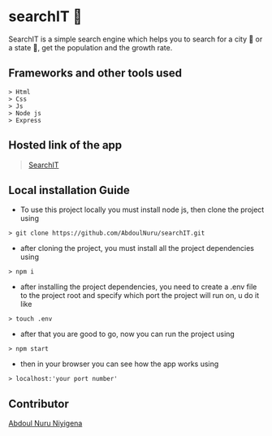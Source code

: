 # searchIT :mag_right:

SearchIT is a simple search engine which helps you to search for a city :city_sunrise: or a state :european_castle:, get the population and the growth rate.

## Frameworks and other tools used
```
> Html
> Css
> Js
> Node js
> Express
```

## Hosted link of the app

> [SearchIT](https://search0-it.herokuapp.com/)

## Local installation Guide

- To use this project locally you must install node js, then clone the project using

```
> git clone https://github.com/AbdoulNuru/searchIT.git
```
- after cloning the project, you must install all the project dependencies using
```
> npm i
```
- after installing the project dependencies, you need to create a .env file to the project root and specify which port the project will run on, u do it like
```
> touch .env
```
- after that you are good to go, now you can run the project using
```
> npm start
```
- then in your browser you can see how the app works using
```
> localhost:'your port number'
```
## Contributor
[Abdoul Nuru Niyigena](abdoulniyigena@gmail.com)